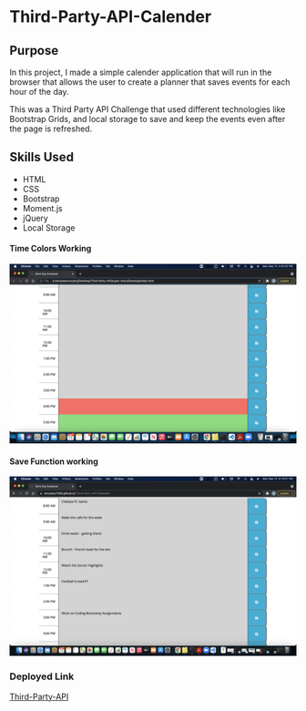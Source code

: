 # Third-Party-API-Calender

## Purpose

In this project, I made a simple calender application that will run in the browser that allows the user to create a planner that saves events for each hour of the day.

This was a Third Party API Challenge that used different technologies like Bootstrap Grids, and local storage to save and keep the events even after the page is refreshed. 

## Skills Used

* HTML
* CSS
* Bootstrap
* Moment.js
* jQuery
* Local Storage

#### Time Colors Working
![image](./assets/images/colors-working.jpg)

#### Save Function working
![image](./assets/images/save-button-working.jpg)

### Deployed Link

[Third-Party-API](https://smurphy7326.github.io/Third-Party-API-Calender/)
